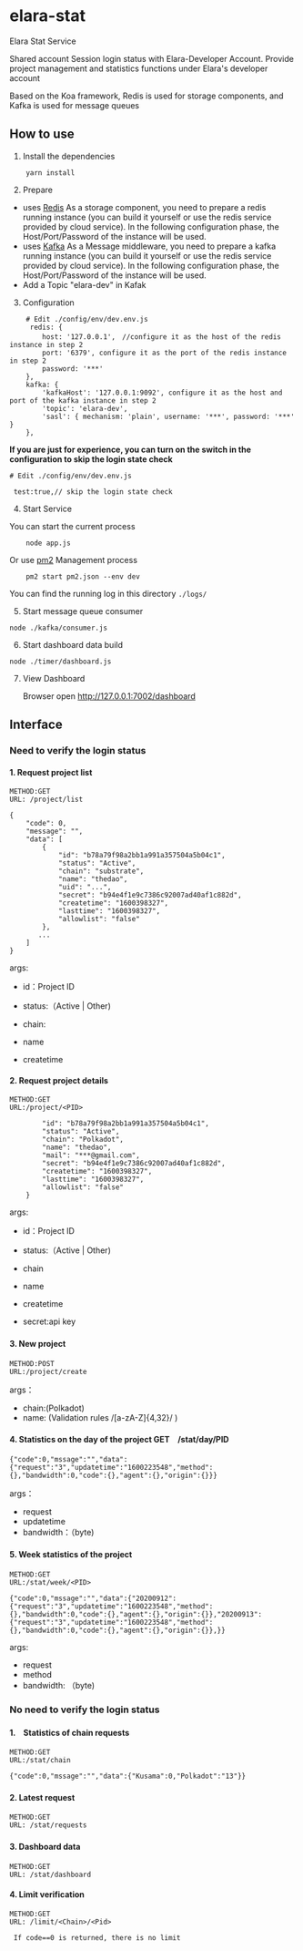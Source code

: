 # elara-stat
Elara Stat Service

Shared account Session login status with Elara-Developer Account.
Provide project management and statistics functions under Elara's developer account

Based on the Koa framework, Redis is used for storage components, and Kafka is used for message queues

## How to use 
 1. Install the dependencies
```
    yarn install 
```
2. Prepare

- uses [Redis](https://github.com/redis/redis) As a storage component, you need to prepare a redis running instance (you can build it yourself or use the redis service provided by cloud service). In the following configuration phase, the Host/Port/Password of the instance will be used.
- uses [Kafka](http://kafka.apache.org/) As a Message middleware, you need to prepare a kafka running instance (you can build it yourself or use the redis service provided by cloud service). In the following configuration phase, the Host/Port/Password of the instance will be used.
- Add a Topic "elara-dev" in Kafak

3. Configuration
```
    # Edit ./config/env/dev.env.js
     redis: {
        host: '127.0.0.1',　//configure it as the host of the redis instance in step 2
        port: '6379', configure it as the port of the redis instance in step 2
        password: '***'
    },
    kafka: {
        'kafkaHost': '127.0.0.1:9092', configure it as the host and port of the kafka instance in step 2
        'topic': 'elara-dev',
        'sasl': { mechanism: 'plain', username: '***', password: '***' }
    },
```

**If you are just for experience, you can turn on the switch in the configuration to skip the login state check**

```
# Edit ./config/env/dev.env.js

 test:true,// skip the login state check

```
 4. Start Service
 
 You can start the current process

```
    node app.js
```

Or use [pm2](https://github.com/Unitech/pm2) Management process


```
    pm2 start pm2.json --env dev
```

You can find the running log in this directory `./logs/`



5. Start message queue consumer

```
node ./kafka/consumer.js
```

6. Start dashboard data build
```
node ./timer/dashboard.js
```
7. View Dashboard

    Browser open http://127.0.0.1:7002/dashboard

## Interface

###  Need to verify the login status
#### 1. Request project  list 

    METHOD:GET
    URL: /project/list


  ```
  {
      "code": 0,
      "message": "",
      "data": [
          {
              "id": "b78a79f98a2bb1a991a357504a5b04c1",
              "status": "Active",
              "chain": "substrate",
              "name": "thedao",
              "uid": "...",
              "secret": "b94e4f1e9c7386c92007ad40af1c882d",
              "createtime": "1600398327",
              "lasttime": "1600398327",
              "allowlist": "false"
          },
         ...
      ]
  }
  ```

args:

-  id：Project ID

- status:（Active | Other)

- chain:

- name

- createtime



#### 2. Request project  details 

    METHOD:GET 
    URL:/project/<PID>


```{
        "id": "b78a79f98a2bb1a991a357504a5b04c1",
        "status": "Active",
        "chain": "Polkadot",
        "name": "thedao",
        "mail": "***@gmail.com",
        "secret": "b94e4f1e9c7386c92007ad40af1c882d",
        "createtime": "1600398327",
        "lasttime": "1600398327",
        "allowlist": "false"
    }
```
args:
- id：Project ID

- status:（Active | Other)

- chain

-  name

- createtime

-   secret:api key

#### 3. New project　

    METHOD:POST 
    URL:/project/create

args：
- chain:(Polkadot)
- name:  (Validation rules /[a-zA-Z]{4,32}/ )

#### 4. Statistics on the day of the project  GET　/stat/day/PID


  ```
  {"code":0,"mssage":"","data":{"request":"3","updatetime":"1600223548","method":{},"bandwidth":0,"code":{},"agent":{},"origin":{}}}
  ```
args：

  - request
  - updatetime
  - bandwidth：（byte)

#### 5. Week statistics of the project　

    METHOD:GET 
    URL:/stat/week/<PID>


  ```
  {"code":0,"mssage":"","data":{"20200912":{"request":"3","updatetime":"1600223548","method":{},"bandwidth":0,"code":{},"agent":{},"origin":{}},"20200913":{"request":"3","updatetime":"1600223548","method":{},"bandwidth":0,"code":{},"agent":{},"origin":{}},}}		
  ```

args:
  - request
  - method
  - bandwidth: （byte)

  
### No need to verify the login status

#### 1.　Statistics of chain requests　

    METHOD:GET 
    URL:/stat/chain

  ```
  {"code":0,"mssage":"","data":{"Kusama":0,"Polkadot":"13"}}
  ```
#### 2. Latest request　
    METHOD:GET
    URL: /stat/requests
#### 3. Dashboard data　
    METHOD:GET
    URL: /stat/dashboard
#### 4. Limit verification     
    METHOD:GET
    URL: /limit/<Chain>/<Pid>

     If code==0 is returned, there is no limit